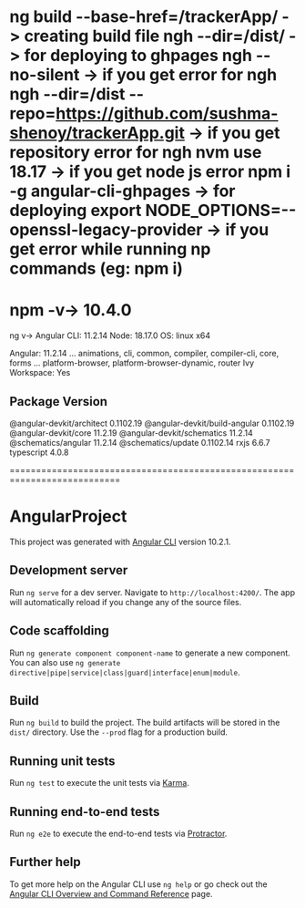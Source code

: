 ng build --base-href=/trackerApp/   -> creating build file
ngh --dir=/dist/   -> for deploying to ghpages
ngh --no-silent  -> if you get error for ngh
ngh --dir=/dist --repo=https://github.com/sushma-shenoy/trackerApp.git  -> if you get repository error for ngh
nvm use 18.17  -> if you get node js error 
npm i -g angular-cli-ghpages   -> for deploying 
export NODE_OPTIONS=--openssl-legacy-provider  -> if you get error while running np commands (eg: npm i)
========================================================================
npm -v->
10.4.0
==========================================================================
ng v->
Angular CLI: 11.2.14
Node: 18.17.0
OS: linux x64

Angular: 11.2.14
... animations, cli, common, compiler, compiler-cli, core, forms
... platform-browser, platform-browser-dynamic, router
Ivy Workspace: Yes

Package                         Version
---------------------------------------------------------
@angular-devkit/architect       0.1102.19
@angular-devkit/build-angular   0.1102.19
@angular-devkit/core            11.2.19
@angular-devkit/schematics      11.2.14
@schematics/angular             11.2.14
@schematics/update              0.1102.14
rxjs                            6.6.7
typescript                      4.0.8

===========================================================================


# AngularProject

This project was generated with [Angular CLI](https://github.com/angular/angular-cli) version 10.2.1.

## Development server

Run `ng serve` for a dev server. Navigate to `http://localhost:4200/`. The app will automatically reload if you change any of the source files.

## Code scaffolding

Run `ng generate component component-name` to generate a new component. You can also use `ng generate directive|pipe|service|class|guard|interface|enum|module`.

## Build

Run `ng build` to build the project. The build artifacts will be stored in the `dist/` directory. Use the `--prod` flag for a production build.

## Running unit tests

Run `ng test` to execute the unit tests via [Karma](https://karma-runner.github.io).

## Running end-to-end tests

Run `ng e2e` to execute the end-to-end tests via [Protractor](http://www.protractortest.org/).

## Further help

To get more help on the Angular CLI use `ng help` or go check out the [Angular CLI Overview and Command Reference](https://angular.io/cli) page.
